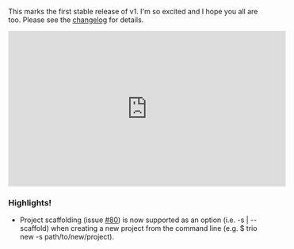 <!--
template: articlepage
title: Trio v1.0.0 | Trio Blog
appendToTarget: true
category: releases
tag: v1.0.0
articleTitle: Trio v1.0.0 (IKIGAI)
-->
This marks the first stable release of v1. I'm so excited and I hope you all are too. Please see the <a target="_blank" href="https://github.com/4awpawz/trio/tree/master#v100-ikigai">changelog</a> for details.
<div class="video-container">
    <iframe width="560" height="315" src="https://www.youtube.com/embed/2750ifDdPCk" frameborder="0" allow="accelerometer; autoplay; encrypted-media; gyroscope; picture-in-picture" allowfullscreen></iframe>
</div>
<!-- end -->

### Highlights!

* Project scaffolding (issue <a target="_blank" href="https://github.com/4awpawz/trio/issues/80">#80</a>) is now supported as an option (i.e. -s | --scaffold) when creating a new project from the command line (e.g. $ trio new -s path/to/new/project).